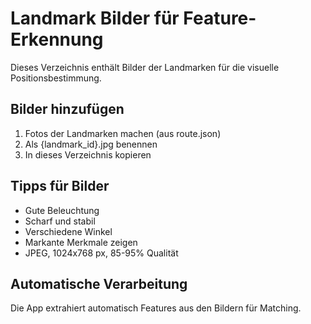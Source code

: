 # Landmark Bilder für Feature-Erkennung

Dieses Verzeichnis enthält Bilder der Landmarken für die visuelle Positionsbestimmung.

## Bilder hinzufügen

1. Fotos der Landmarken machen (aus route.json)
2. Als {landmark_id}.jpg benennen
3. In dieses Verzeichnis kopieren

## Tipps für Bilder

- Gute Beleuchtung
- Scharf und stabil
- Verschiedene Winkel
- Markante Merkmale zeigen
- JPEG, 1024x768 px, 85-95% Qualität

## Automatische Verarbeitung

Die App extrahiert automatisch Features aus den Bildern für Matching.